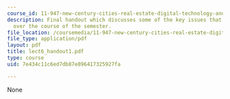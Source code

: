 ```yaml
---
course_id: 11-947-new-century-cities-real-estate-digital-technology-and-design-fall-2004
description: Final handout which discusses some of the key issues that have been raised
  over the course of the semester.
file_location: /coursemedia/11-947-new-century-cities-real-estate-digital-technology-and-design-fall-2004/7e434c11c6ed7db87e896417325927fa_lect6_handout1.pdf
file_type: application/pdf
layout: pdf
title: lect6_handout1.pdf
type: course
uid: 7e434c11c6ed7db87e896417325927fa

---
```

None